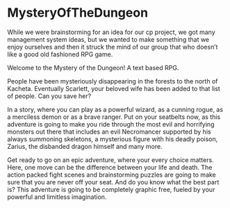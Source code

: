 # MysteryOfTheDungeon

While we were brainstorming for an idea for our cp project, we got many management system ideas, but we wanted to make something that we enjoy ourselves and then it struck the mind of our group that who doesn’t like a good old fashioned RPG game.

Welcome to the Mystery of the Dungeon!
A text based RPG.

People have been mysteriously disappearing in the forests to the north of Kacheta. Eventually Scarlett, your beloved wife has been added to that list of people. Can you save her?

In a story, where you can play as a powerful wizard, as a cunning rogue, as a merciless demon or as a brave ranger. Put on your seatbelts now, as this adventure is going to make you ride through the most evil and horrifying monsters out there that includes an evil Necromancer supported by his always summoning skeletons, a mysterious figure with his deadly poison, Zarius, the disbanded dragon himself and many more.

Get ready to go on an epic adventure, where your every choice matters. Here, one move can be the difference between your life and death. 
The action packed fight scenes and brainstorming puzzles are going to make sure that you are never off your seat. And do you know what the best part is? This adventure is going to be completely graphic free, fueled by your powerful and limitless imagination.
